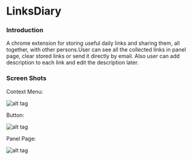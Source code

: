 LinksDiary
==========

### Introduction
A chrome extension for storing useful daily links and sharing them, all together, with other persons.User can see all the collected links in panel page, clear stored links or send it directly by email. Also user can add description to each link and edit the description later.

### Screen Shots
Context Menu:

![alt tag](https://raw.github.com/coybit/LinksDiary/master/shot1.tiff)

Button:

![alt tag](https://raw.github.com/coybit/LinksDiary/master/shot2.tiff)

Panel Page:

![alt tag](https://raw.github.com/coybit/LinksDiary/master/shot3.tiff)